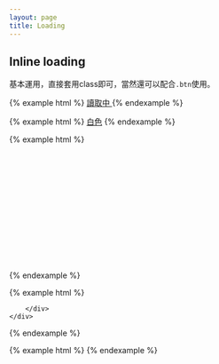 ```yaml
---
layout: page
title: Loading
---
```


## Inline loading

基本運用，直接套用class即可，當然還可以配合`.btn`使用。


{% example html %}
<i class="inline-loading"></i>
<a href="#" class="btn btn-default">讀取中 <i class="inline-loading"></i></a>
{% endexample %}

{% example html %}
<i class="inline-loading inline-loading-primary"></i>
<i class="inline-loading inline-loading-success"></i>
<i class="inline-loading inline-loading-warning"></i>
<i class="inline-loading inline-loading-info"></i>
<i class="inline-loading inline-loading-danger"></i>
<i class="inline-loading inline-loading-dark"></i>
<a href="#" class="btn btn-primary"><i class="inline-loading inline-loading-white"></i> 白色</a>
{% endexample %}

{% example html %}
<form class="relative" style="height: 200px;">
    <div class="loading-wrap">
        <i class="inline-loading inline-loading-white center"></i>
    </div>
</form>
{% endexample %}

{% example html %}
<form class="relative" style="height: 300px;">
    <div class="loading-wrap">
        <div class="loading-spinner-eye-dots">

        </div>
    </div>
</form>
{% endexample %}

{% example html %}
{% endexample %}
